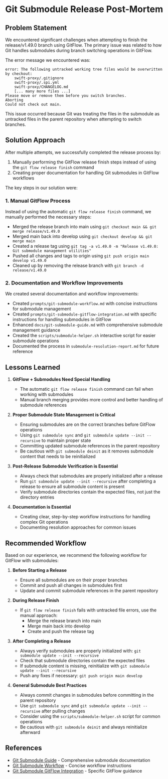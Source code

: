 # Git Submodule Release Post-Mortem

## Problem Statement

We encountered significant challenges when attempting to finish the release/v1.49.0 branch using GitFlow. The primary issue was related to how Git handles submodules during branch switching operations in GitFlow.

The error message we encountered was:

```
error: The following untracked working tree files would be overwritten by checkout:
	swift-proxy/.gitignore
	swift-proxy/.spi.yml
	swift-proxy/CHANGELOG.md
	[... many more files ...]
Please move or remove them before you switch branches.
Aborting
Could not check out main.
```

This issue occurred because Git was treating the files in the submodule as untracked files in the parent repository when attempting to switch branches.

## Solution Approach

After multiple attempts, we successfully completed the release process by:

1. Manually performing the GitFlow release finish steps instead of using the `git flow release finish` command
2. Creating proper documentation for handling Git submodules in GitFlow workflows

The key steps in our solution were:

### 1. Manual GitFlow Process

Instead of using the automatic `git flow release finish` command, we manually performed the necessary steps:

- Merged the release branch into main using `git checkout main && git merge release/v1.49.0`
- Merged main back into develop using `git checkout develop && git merge main`
- Created a release tag using `git tag -a v1.49.0 -m "Release v1.49.0: Git submodule management utilities"`
- Pushed all changes and tags to origin using `git push origin main develop v1.49.0`
- Cleaned up by removing the release branch with `git branch -d release/v1.49.0`

### 2. Documentation and Workflow Improvements

We created several documentation and workflow improvements:

- Created `prompts/git-submodule-workflow.md` with concise instructions for submodule management
- Created `prompts/git-submodule-gitflow-integration.md` with specific instructions for handling submodules in GitFlow
- Enhanced `docs/git-submodule-guide.md` with comprehensive submodule management guidance
- Created the `scripts/submodule-helper.sh` interactive script for easier submodule operations
- Documented the process in `submodule-resolution-report.md` for future reference

## Lessons Learned

1. **GitFlow + Submodules Need Special Handling**
   - The automatic `git flow release finish` command can fail when working with submodules
   - Manual branch merging provides more control and better handling of submodule references

2. **Proper Submodule State Management is Critical**
   - Ensuring submodules are on the correct branches before GitFlow operations
   - Using `git submodule sync` and `git submodule update --init --recursive` to maintain proper state
   - Committing updated submodule references in the parent repository
   - Be cautious with `git submodule deinit` as it removes submodule content that needs to be reinitialized

3. **Post-Release Submodule Verification is Essential**
   - Always check that submodules are properly initialized after a release
   - Run `git submodule update --init --recursive` after completing a release to ensure all submodule content is present
   - Verify submodule directories contain the expected files, not just the directory entries

4. **Documentation is Essential**
   - Creating clear, step-by-step workflow instructions for handling complex Git operations
   - Documenting resolution approaches for common issues

## Recommended Workflow

Based on our experience, we recommend the following workflow for GitFlow with submodules:

1. **Before Starting a Release**
   - Ensure all submodules are on their proper branches
   - Commit and push all changes in submodules first
   - Update and commit submodule references in the parent repository

2. **During Release Finish**
   - If `git flow release finish` fails with untracked file errors, use the manual approach:
     - Merge the release branch into main
     - Merge main back into develop
     - Create and push the release tag

3. **After Completing a Release**
   - Always verify submodules are properly initialized with: `git submodule update --init --recursive`
   - Check that submodule directories contain the expected files
   - If submodule content is missing, reinitialize with `git submodule update --init --recursive`
   - Push any fixes if necessary: `git push origin main develop`

4. **General Submodule Best Practices**
   - Always commit changes in submodules before committing in the parent repository
   - Use `git submodule sync` and `git submodule update --init --recursive` after pulling changes
   - Consider using the `scripts/submodule-helper.sh` script for common operations
   - Be cautious with `git submodule deinit` and always reinitialize afterward

## References

- [Git Submodule Guide](./docs/git-submodule-guide.md) - Comprehensive submodule documentation
- [Git Submodule Workflow](./prompts/git-submodule-workflow.md) - Concise workflow instructions
- [Git Submodule GitFlow Integration](./prompts/git-submodule-gitflow-integration.md) - Specific GitFlow guidance